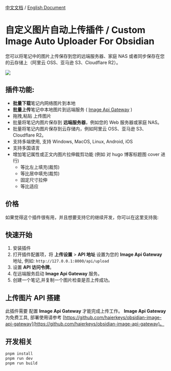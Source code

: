 [中文文档](https://github.com/haierkeys/obsidian-custom-image-auto-uploader/blob/master/readme-zh.md) / [English Document](https://github.com/haierkeys/obsidian-custom-image-auto-uploader/blob/master/README.md)

# 自定义图片自动上传插件 / Custom Image Auto Uploader For Obsidian

您可以将笔记中的图片上传保存到您的远端服务器、家庭 NAS 或者同步保存在您的云存储上（阿里云 OSS、亚马逊 S3、Cloudflare R2）。

![](https://github.com/user-attachments/assets/0878061b-d77c-48c5-aa61-cc5154612a7b)

## 插件功能:
- **批量下载**笔记内网络图片到本地
- **批量上传**笔记中本地图片到远端服务 ( [ Image Api Gateway](https://github.com/haierkeys/obsidian-image-api-gateway) )
- 拖拽,粘贴 上传图片
- 批量将笔记内图片保存到 **远端服务器**，例如您的 Web 服务器或家庭 NAS。
- 批量将笔记内图片保存到云存储内，例如阿里云 OSS、亚马逊 S3、Cloudflare R2。
- 支持多端使用, 支持 Windows, MacOS, Linux, Android, iOS
- 支持多国语言
- 增加笔记属性或正文内图片拉伸裁剪功能 (例如 对 hugo 博客标题图 cover 进行)
  - 等比左上填充(裁剪)
  - 等比居中填充(裁剪)
  - 固定尺寸拉伸
  - 等比适应

## 价格

如果觉得这个插件很有用，并且想要支持它的继续开发，你可以在这里支持我:



## 快速开始

1. 安装插件
2. 打开插件配置项，将 **上传设置** > **API 地址** 设置为您的 **Image Api Gateway** 地址,
   例如: `http://127.0.0.1:8000/api/upload`
3. 设置 **API 访问令牌**。
4. 在远端服务启动 **Image Api Gateway** 服务。
5. 创建一个笔记,并复制一个图片检查是否上传成功。

## 上传图片 API 搭建

此插件需要 配置 **Image Api Gateway** 才能完成上传工作。
**Image Api Gateway** 为免费工具, 部署使用请参考 [https://github.com/haierkeys/obsidian-image-api-gateway](https://github.com/haierkeys/obsidian-image-api-gateway)。



## 开发相关

```bash
pnpm install
pnpm run dev
pnpm run build
```